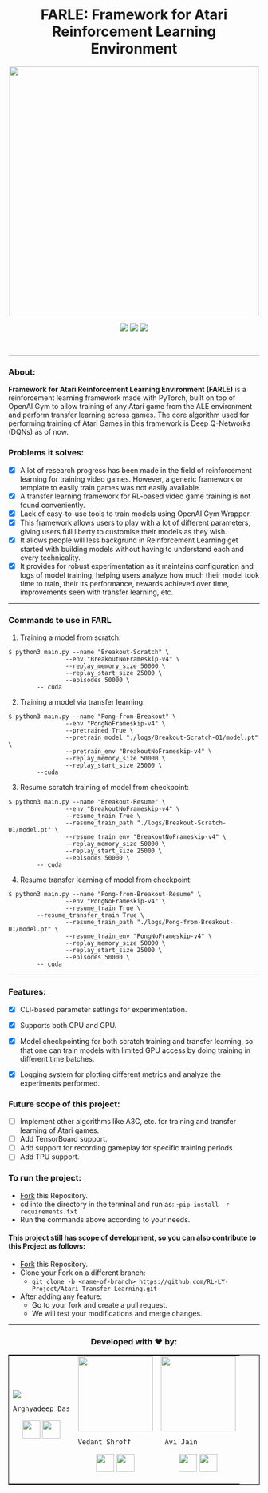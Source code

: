 <h1 align="center">FARLE: Framework for Atari Reinforcement Learning Environment</h1>

<div align="center">
<img src = "https://user-images.githubusercontent.com/33197180/111116948-cd3a5580-858c-11eb-92d6-12aec493b91f.png" width="500" />

<br>

[![](https://img.shields.io/badge/Made_with-Python3-blue?style=for-the-badge&logo=python)](https://www.python.org/ "Python3")
[![](https://img.shields.io/badge/Made_with-PyTorch-blue?style=for-the-badge&logo=pytorch)](https://www.pytorch.org/ "PyTorch")
[![](https://img.shields.io/badge/Made_with-OpenAI_Gym-blue?style=for-the-badge&logo=openai)](https://www.pytorch.org/ "PyTorch")

<br>

</div>

---

### About:

**Framework for Atari Reinforcement Learning Environment (FARLE)** is a reinforcement learning framework made with PyTorch, built on top of OpenAI Gym to allow training of any Atari game from the ALE environment and perform transfer learning across games. The core algorithm used for performing training of Atari Games in this framework is Deep Q-Networks (DQNs) as of now.

### Problems it solves:

* [x] A lot of research progress has been made in the field of reinforcement learning for training video games. However, a generic framework or template to easily train games was not easily available.
* [x] A transfer learning framework for RL-based video game training is not found conveniently.
* [x] Lack of easy-to-use tools to train models using OpenAI Gym Wrapper.
* [x] This framework allows users to play with a lot of different parameters, giving users full liberty to customise their models as they wish.
* [x] It allows people will less backgrund in Reinforcement Learning get started with building models without having to understand each and every technicality.
* [x] It provides for robust experimentation as it maintains configuration and logs of model training, helping users analyze how much their model took time to train, their its performance, rewards achieved over time, improvements seen with transfer learning, etc. 

---

### Commands to use in FARL

1. Training a model from scratch:
	
```console
$ python3 main.py --name "Breakout-Scratch" \
                --env "BreakoutNoFrameskip-v4" \
                --replay_memory_size 50000 \
                --replay_start_size 25000 \
                --episodes 50000 \
		-- cuda
```

2. Training a model via transfer learning:
	
```console
$ python3 main.py --name "Pong-from-Breakout" \
                --env "PongNoFrameskip-v4" \
                --pretrained True \
                --pretrain_model "./logs/Breakout-Scratch-01/model.pt" \
                --pretrain_env "BreakoutNoFrameskip-v4" \
                --replay_memory_size 50000 \
                --replay_start_size 25000 \
		--cuda
```

3. Resume scratch training of model from checkpoint:
	
```console
$ python3 main.py --name "Breakout-Resume" \
                --env "BreakoutNoFrameskip-v4" \
                --resume_train True \
                --resume_train_path "./logs/Breakout-Scratch-01/model.pt" \
                --resume_train_env "BreakoutNoFrameskip-v4" \
                --replay_memory_size 50000 \
                --replay_start_size 25000 \
                --episodes 50000 \
		-- cuda
```

4. Resume transfer learning of model from checkpoint:
	
```console
$ python3 main.py --name "Pong-from-Breakout-Resume" \
                --env "PongNoFrameskip-v4" \
                --resume_train True \
		--resume_transfer_train True \
                --resume_train_path "./logs/Pong-from-Breakout-01/model.pt" \
                --resume_train_env "PongNoFrameskip-v4" \
                --replay_memory_size 50000 \
                --replay_start_size 25000 \
                --episodes 50000 \
		-- cuda
```

---

### Features:

* [x] CLI-based parameter settings for experimentation.
* [x] Supports both CPU and GPU.
* [x] Model checkpointing for both scratch training and transfer learning, so that one can train models with limited GPU access by doing training in different time batches.
* [x] Logging system for plotting different metrics and analyze the experiments performed. 


### Future scope of this project:

* [ ] Implement other algorithms like A3C, etc. for training and transfer learning of Atari games. 
* [ ] Add TensorBoard support.
* [ ] Add support for recording gameplay for specific training periods.
* [ ] Add TPU support.

### To run the project:

* [Fork](https://github.com/RL-LY-Project/Atari-Transfer-Learning) this Repository.
* cd into the directory in the terminal and run as:
  -`pip install -r requirements.txt`
* Run the commands above according to your needs.


#### This project still has scope of development, so you can also contribute to this Project as follows:
* [Fork](https://github.com/RL-LY-Project/Atari-Transfer-Learning) this Repository.
* Clone your Fork on a different branch:
	* `git clone -b <name-of-branch> https://github.com/RL-LY-Project/Atari-Transfer-Learning.git`
* After adding any feature:
	* Go to your fork and create a pull request.
	* We will test your modifications and merge changes.

---

<h3 align="center"><b>Developed with ❤️ by: </b></h3>
<div align="center">
<table style="border:1px solid black;margin-left:auto;margin-right:auto;">  
  <tr>
<td>
  <img algin ="center" src="https://avatars3.githubusercontent.com/u/33197180?s=150&v=4"/>
     
    Arghyadeep Das

<p align="center">
<a href = "https://github.com/arghyadeep99"><img src = "http://www.iconninja.com/files/241/825/211/round-collaboration-social-github-code-circle-network-icon.svg" width="36" height = "36"/></a>
<a href = "https://www.linkedin.com/in/arghyadeep-das/"><img src = "http://www.iconninja.com/files/863/607/751/network-linkedin-social-connection-circular-circle-media-icon.svg" width="36" height="36"/></a>
</p>
</td>

<td>
  <img align='center' src="https://user-images.githubusercontent.com/33197180/114586227-0f48db00-9ca2-11eb-8211-aeb8a16440e3.jpeg" width="150" height="150">
     
    Vedant Shroff

<p align="center">
<a href = "https://github.com/vedant-shroff"><img src = "http://www.iconninja.com/files/241/825/211/round-collaboration-social-github-code-circle-network-icon.svg" width="36" height = "36"/></a>
<a href = "https://www.linkedin.com/in/vedant-shroff-31015615a/"><img src = "http://www.iconninja.com/files/863/607/751/network-linkedin-social-connection-circular-circle-media-icon.svg" width="36" height="36"/></a>
</p>

<td>
  <img align='center' src="https://media-exp1.licdn.com/dms/image/C4D03AQFG6myoYUcwOw/profile-displayphoto-shrink_800_800/0/1617183828622?e=1623888000&v=beta&t=XIVx-0VISyhJFPSN8o2Txieink0lxb_Tu9rxrTRlZwI" width="150">
     
     Avi Jain

<p align="center">
<a href = "https://github.com/aviiiij"><img src = "http://www.iconninja.com/files/241/825/211/round-collaboration-social-github-code-circle-network-icon.svg" width="36" height = "36"/></a>
<a href = "https://www.linkedin.com/in/aviiii/"><img src = "http://www.iconninja.com/files/863/607/751/network-linkedin-social-connection-circular-circle-media-icon.svg" width="36" height="36"/></a>
</p>
</td>

